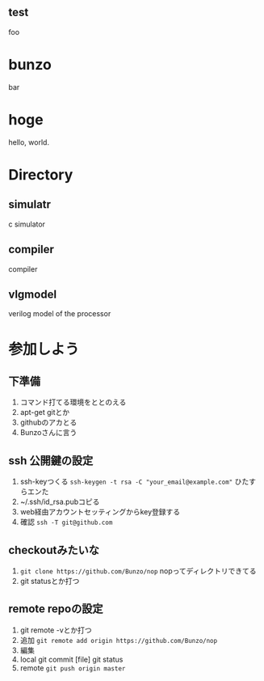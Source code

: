 ## test
foo
# bunzo
bar

# hoge
hello, world.

# Directory
## simulatr
c simulator
## compiler
compiler
## vlgmodel
verilog model of the processor

# 参加しよう

## 下準備
1. コマンド打てる環境をととのえる
2. apt-get gitとか
3. githubのアカとる
4. Bunzoさんに言う


## ssh 公開鍵の設定
1. ssh-keyつくる
`ssh-keygen -t rsa -C "your_email@example.com"`
    ひたすらエンた
2. ~/.ssh/id_rsa.pubコピる
3. web経由アカウントセッティングからkey登録する
4. 確認
`ssh -T git@github.com`


## checkoutみたいな
1. `git clone https://github.com/Bunzo/nop`
nopってディレクトリできてる
2. git statusとか打つ


## remote repoの設定
1. git remote -vとか打つ
2. 追加
`git remote add origin https://github.com/Bunzo/nop`
3. 編集
4. local
    git commit [file]
    git status
5. remote
`git push origin master`

